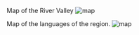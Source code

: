 Map of the River Valley
![map](MapMain.png)

Map of the languages of the region.
![map](LanguageMap.png)
